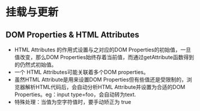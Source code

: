 # 挂载与更新

## DOM Properties & HTML Attributes

- HTML Attributes 的作用式设置与之对应的DOM Properties的初始值，一旦值改变，那么DOM Properties始终存着当前值，而通过getAttribute函数得到的仍然式初始值。
- 一个 HTML Attributes可能关联着多个DOM properties。
- 虽然HTML Attribute是用来设置DOM Properties但有些值还是受限制的，浏览器解析HTML代码后，会自动分析HTML Attribute并设置为合适的DOM Properties。eg：input type=foo，会自动转为text.
- 特殊处理：当值为空字符值时，要手动矫正为 true
